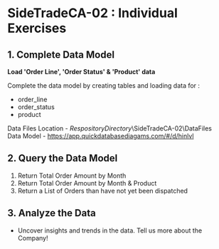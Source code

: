 # SideTradeCA-02 : Individual Exercises 

## 1. Complete Data Model

**Load 'Order Line', 'Order Status' & 'Product' data** 

Complete the data model by creating tables and loading data for :
- order_line
- order_status
- product 

Data Files Location - $RespositoryDirectory$\SideTradeCA-02\DataFiles\
Data Model - https://app.quickdatabasediagams.com/#/d/hinlvl


## 2. Query the Data Model 

1. Return Total Order Amount by Month 
2. Return Total Order Amount by Month & Product
3. Return a List of Orders than have not yet been dispatched 


## 3. Analyze the Data 

- Uncover insights and trends in the data.  Tell us more about the Company!




